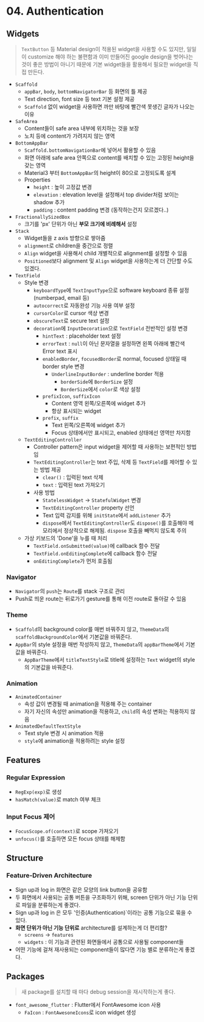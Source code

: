 # 04. Authentication

## Widgets

> `TextButton` 등 Material design이 적용된 widget을 사용할 수도 있지만, 일일이 customize 해야 하는 불편함과 이미 만들어진 google design을 벗어나는 것이 좋은 방법이 아니기 때문에 기본 widget들을 활용해서 필요한 widget을 직접 만든다.

- `Scaffold`
  - `appBar`, `body`, `bottomNavigatorBar` 등 화면의 틀 제공
  - Text direction, font size 등 text 기본 설정 제공
  - `Scaffold` 없이 widget을 사용하면 까만 바탕에 빨간색 못생긴 글자가 나오는 이유
- `SafeArea`
  - Content들이 safe area 내부에 위치하는 것을 보장
  - 노치 등에 content가 가려지지 않는 영역
- `BottomAppBar`
  - `Scaffold.bottomNavigationBar`에 넣어서 활용할 수 있음
  - 화면 아래에 safe area 안쪽으로 content를 배치할 수 있는 고정된 height을 갖는 영역
  - Material3 부터 `BottomAppBar`의 height이 80으로 고정되도록 설계
  - Properties
    - `height` : 높이 고정값 변경
    - `elevation` : elevation level을 설정해서 top divider처럼 보이는 shadow 추가
    - `padding` : content padding 변경 (동작하는건지 모르겠다..)
- `FractionallySizedBox`
  - 크기를 'px' 단위가 아닌 **부모 크기에 비례해서** 설정
- `Stack`
  - Widget들을 z axis 방향으로 쌓아줌
  - `alignment`로 children을 중간으로 정렬
  - `Align` widget을 사용해서 child 개별적으로 alignment를 설정할 수 있음
  - `Positioned`보다 alignment 및 `Align` widget을 사용하는게 더 간단할 수도 있겠다.
- `TextField`
  - Style 변경
    - `keyboardType`에 `TextInputType`으로 software keyboard 종류 설정 (numberpad, email 등)
    - `autocorrect`로 자동완성 기능 사용 여부 설정
    - `cursorColor`로 cursor 색상 변경
    - `obscureText`로 secure text 설정
    - `decoration`에 `InputDecoration`으로 `TextField` 전반적인 설정 변경
      - `hintText` : placeholder text 설정
      - `errorText` : `null`이 아닌 문자열을 설정하면 왼쪽 아래에 빨간색 Error text 표시
      - `enabledBorder`, `focusedBorder`로 normal, focused 상태일 때 border style 변경
        - `UnderlineInputBorder` : underline border 적용
          - `borderSide`에 `BorderSize` 설정
          - `BorderSize`에서 `color`로 색상 설정
      - `prefixIcon`, `suffixIcon`
        - Content 영역 왼쪽/오른쪽에 widget 추가
        - 항상 표시되는 widget
      - `prefix`, `suffix`
        - Text 왼쪽/오른쪽에 widget 추가
        - Focus 상태에서만 표시되고, enabled 상태에선 영역만 차지함
  - `TextEditingController`
    - Controller pattern은 input widget을 제어할 때 사용하는 보편적인 방법임
    - `TextEditingController`는 text 주입, 삭제 등 `TextField`를 제어할 수 있는 방법 제공
      - `clear()` : 입력된 text 삭제
      - `text` : 입력된 text 가져오기
    - 사용 방법
      - `StatelessWidget` -> `StatefulWidget` 변경
      - `TextEditingController` property 선언
      - Text 입력 감지를 위해 `initState`에서 `addListener` 추가
      - `dispose`에서 `TextEditingController`도 `dispose()`를 호출해야 메모리에서 정상적으로 해제됨. `dispose` 호출을 빼먹지 않도록 주의
  - 가상 키보드의 'Done'을 누를 때 처리
    - `TextField.onSubmitted(value)`에 callback 함수 전달
    - `TextField.onEditingComplete`에 callback 함수 전달
    - `onEditingComplete`가 먼저 호출됨

### Navigator

- `Navigator`의 `push`는 `Route`를 stack 구조로 관리
- Push로 띄운 route는 뒤로가기 gesture를 통해 이전 route로 돌아갈 수 있음

### Theme

- `Scaffold`의 background color를 매번 바꿔주지 않고, `ThemeData`의 `scaffoldBackgroundColor`에서 기본값을 바꿔준다.
- `AppBar`의 style 설정을 매번 작성하지 않고, `ThemeData`의 `appBarTheme`에서 기본값을 바꿔준다.
  - `AppBarTheme`에서 `titleTextStyle`로 title에 설정하는 `Text` widget의 style의 기본값을 바꿔준다.

### Animation

- `AnimatedContainer`
  - 속성 값이 변경될 때 animation을 적용해 주는 container
  - 자기 자신의 속성만 animation을 적용하고, `child`의 속성 변화는 적용하지 않음
- `AnimatedDefaultTextStyle`
  - Text style 변경 시 animation 적용
  - `style`에 animation을 적용하려는 style 설정

## Features

### Regular Expression

- `RegExp(exp)`로 생성
- `hasMatch(value)`로 match 여부 체크

### Input Focus 제어

- `FocusScope.of(context)`로 scope 가져오기
- `unfocus()`를 호출하면 모든 focus 상태를 해제함

## Structure

### Feature-Driven Architecture

- Sign up과 log in 화면은 같은 모양의 link button을 공유함
- 두 화면에서 사용되는 공통 버튼을 구조화하기 위해, screen 단위가 아닌 기능 단위로 파일을 분류하는게 좋겠다.
- Sign up과 log in 은 모두 '인증(Authentication)`이라는 공통 기능으로 묶을 수 있다.
- **화면 단위가 아닌 기능 단위로** architecture를 설계하는게 더 편리함?
  - `screens` -> `features`
  - `widgets` : 이 기능과 관련된 화면들에서 공통으로 사용될 component들
- 어떤 기능에 걸쳐 재사용되는 component들이 많다면 기능 별로 분류하는게 좋겠다.

## Packages

> 새 package를 설치할 때 마다 debug session을 재시작하는게 좋다.

- `font_awesome_flutter` : Flutter에서 FontAwesome icon 사용
  - `FaIcon` : `FontAwesoneIcons`로 icon widget 생성
